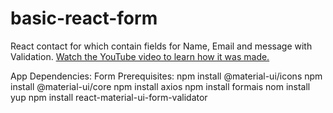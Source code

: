 # basic-react-form
React contact for which contain fields for Name, Email and
message with Validation. 
[Watch the YouTube video to learn how it was made.](https://youtu.be/_Dq8QnQtx5Y)

App Dependencies:
Form Prerequisites:
npm install @material-ui/icons
npm install @material-ui/core
npm install  axios
npm install formais
nom install yup
npm install react-material-ui-form-validator
